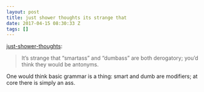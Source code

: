 ```yaml
---
layout: post
title: just shower thoughts its strange that
date: 2017-04-15 08:30:33 Z
tags: []
---
```

[just-shower-thoughts](http://just-shower-thoughts.tumblr.com/post/159578070424/its-strange-that-smartass-and-dumbass-are):

> It’s strange that “smartass” and “dumbass” are both derogatory; you’d think they would be antonyms.

One would think basic grammar is a thing: smart and dumb are modifiers; at core there is simply an ass.
